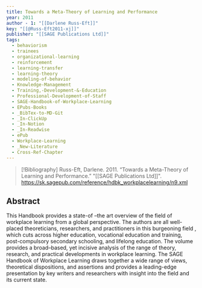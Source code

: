 ```yaml
---
title: Towards a Meta-Theory of Learning and Performance
year: 2011
author - 1: "[[Darlene Russ-Eft]]"
key: "[[@Russ-Eft2011-xj]]"
publisher: "[[SAGE Publications Ltd]]"
tags:
  - behaviorism
  - trainees
  - organizational-learning
  - reinforcement
  - learning-transfer
  - learning-theory
  - modeling-of-behavior
  - Knowledge-Management
  - Training,-Development-&-Education
  - Professional-Development-of-Staff
  - SAGE-Handbook-of-Workplace-Learning
  - EPubs-Books
  - _BibTex-to-MD-Git
  - _In-ClickUp
  - _In-Notion
  - _In-Readwise
  - ePub
  - Workplace-Learning
  - _New-Literature
  - Cross-Ref-Chapter
---
```


> [!Bibliography]
> Russ-Eft, Darlene. 2011. “Towards a Meta-Theory of Learning and Performance.” "[[SAGE Publications Ltd]]". https://sk.sagepub.com/reference/hdbk_workplacelearning/n9.xml

## Abstract
This Handbook provides a state-of –the art overview of the field of workplace learning from a global perspective. The authors are all well-placed theoreticians, researchers, and practitioners in this burgeoning field , which cuts across higher education, vocational education and training, post-compulsory secondary schooling, and lifelong education. The volume provides a broad–based, yet incisive analysis of the range of theory, research, and practical developments in workplace learning. The SAGE Handbook of Workplace Learning draws together a wide range of views, theoretical dispositions, and assertions and provides a leading-edge presentation by key writers and researchers with insight into the field and its current state.